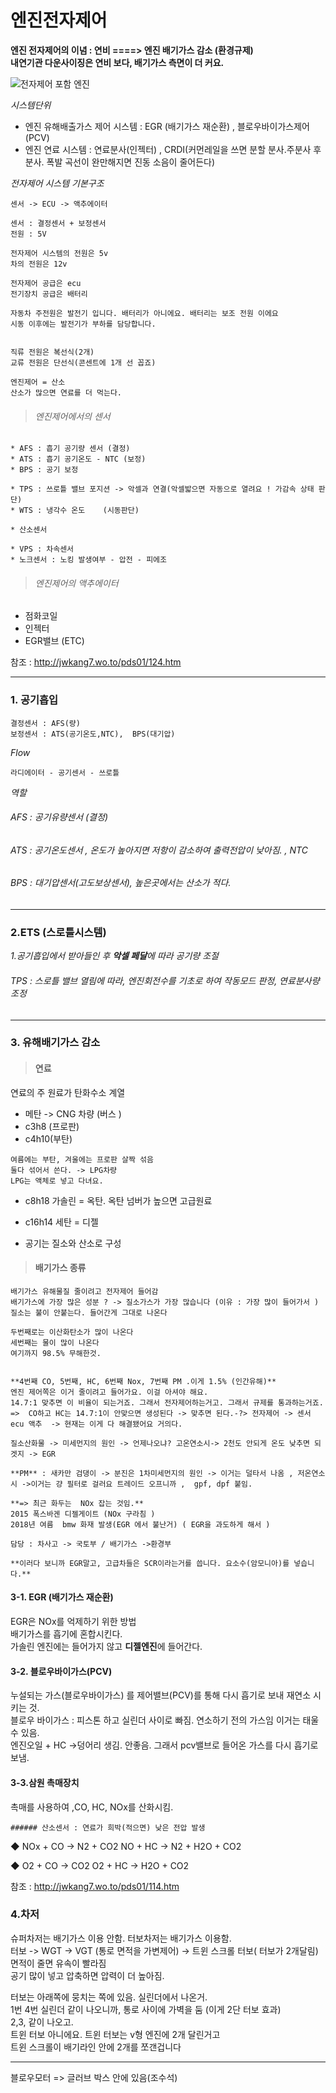 # 엔진전자제어

**엔진 전자제어의 이념 : 연비 ====> 엔진 배기가스 감소 (환경규제)**    
**내연기관 다운사이징은 연비 보다, 배기가스 측면이 더 커요.**


![전자제어 포함 엔진](https://github.com/lkeonwoo94/Automotive-Engineering/blob/master/%EC%9E%90%EB%8F%99%EC%B0%A8%20%EA%B5%AC%EC%A1%B0%20%EC%9D%B4%EB%A1%A0/%EC%83%A4%EC%8B%9C-%EC%97%94%EC%A7%84/img/%EC%A0%84%EC%9E%90%EC%A0%9C%EC%96%B4.jpg)    

*시스템단위*
* 엔진 유해배출가스 제어 시스템 : EGR (배기가스 재순환) , 블로우바이가스제어(PCV)
* 엔진 연료 시스템 : 연료분사(인젝터) , CRDI(커먼레일을 쓰면 분할 분사.주분사 후분사. 폭발 곡선이 완만해지면 진동 소음이 줄어든다)

*전자제어 시스템 기본구조*
``` 
센서 -> ECU -> 액추에이터 

센서 : 결정센서 + 보정센서
전원 : 5V

전자제어 시스템의 전원은 5v
차의 전원은 12v

전자제어 공급은 ecu
전기장치 공급은 배터리

자동차 주전원은 발전기 입니다. 배터리가 아니에요. 배터리는 보조 전원 이에요
시동 이후에는 발전기가 부하를 담당합니다.


직류 전원은 복선식(2개)
교류 전원은 단선식(콘센트에 1개 선 꼽죠)
```

```
엔진제어 = 산소
산소가 많으면 연료를 더 먹는다.
```

> ###### *엔진제어에서의 센서*
```
* AFS : 흡기 공기량 센서 (결정)
* ATS : 흡기 공기온도 - NTC (보정)
* BPS : 공기 보정    
```
```
* TPS : 쓰로틀 밸브 포지션 -> 악셀과 연결(악셀밟으면 자동으로 열려요 ! 가감속 상태 판단)
* WTS : 냉각수 온도    (시동판단)
```
```
* 산소센서      
```
```
* VPS : 차속센서
* 노크센서 : 노킹 발생여부 - 압전 - 피에조      
```


> ###### *엔진제어의 액추에이터*
* 점화코일
* 인젝터
* EGR밸브 (ETC)

참조 : http://jwkang7.wo.to/pds01/124.htm

---

### 1. 공기흡입
```
결정센서 : AFS(량)
보정센서 : ATS(공기온도,NTC),  BPS(대기압)
```

*Flow*
```
라디에이터 - 공기센서 - 쓰로틀
```

*역할*
###### AFS : 공기유량센서 (결정)
###### ATS : 공기온도센서 ,  온도가 높아지면 저항이 감소하여 출력전압이 낮아짐. , NTC
###### BPS : 대기압센서(고도보상센서), 높은곳에서는 산소가 적다.    
---
### 2.ETS (스로틀시스템)

*1.공기흡입에서 받아들인 후 **악셀 페달**에 따라 공기량 조절*
###### TPS : 스로틀 밸브 열림에 따라, 엔진회전수를 기초로 하여 작동모드 판정, 연료분사량 조정

---

### 3. 유해배기가스 감소
> #### 연료
     
연료의 주 원료가 탄화수소 계열     

* 메탄 -> CNG 차량 (버스 ) 
* c3h8 (프로판)
* c4h10(부탄)
```
여름에는 부탄, 겨울에는 프로판 살짝 섞음
둘다 섞어서 쓴다. -> LPG차량
LPG는 액체로 넣고 다녀요.
```
* c8h18 가솔린 = 옥탄. 옥탄 넘버가 높으면 고급원료
* c16h14 세탄 = 디젤    

* 공기는 질소와 산소로 구성      

> #### 배기가스 종류      

    배기가스 유해물질 줄이려고 전자제어 들어감      
    배기가스에 가장 많은 성분 ? -> 질소가스가 가장 많습니다 (이유 : 가장 많이 들어가서 )      
    질소는 불이 안붙는다. 들어간게 그대로 나온다       

    두번째로는 이산화탄소가 많이 나온다      
    세번째는 물이 많이 나온다      
    여기까지 98.5% 무해한것.      


    **4번째 CO, 5번째, HC, 6번째 Nox, 7번째 PM .이게 1.5% (인간유해)**    
    엔진 제어쪽은 이거 줄이려고 들어가요. 이걸 아셔야 해요.     
    14.7:1 맞추면 이 비율이 되는거죠. 그래서 전자제어하는거고. 그래서 규제를 통과하는거죠.        
    =>  CO하고 HC는 14.7:1이 안맞으면 생성된다 -> 맞추면 된다.-?> 전자제어 -> 센서  ecu 액추  -> 현재는 이게 다 해결됐어요 거의다.     

    질소산화물 -> 미세먼지의 원인 -> 언제나오냐? 고온연소시-> 2천도 안되게 온도 낮추면 되겟지 -> EGR      

    **PM** : 새카만 검댕이 -> 분진은 1차미세먼지의 원인 -> 이거는 덜타서 나옴 , 저온연소시 ->이거는 걍 필터로 걸러요 트레이드 오프니까 ,  gpf, dpf 붙임.      

    **=> 최근 화두는  NOx 잡는 것임.**
    2015 폭스바겐 디젤게이트 (NOx 구라침 )      
    2018년 여름  bmw 화재 발생(EGR 에서 불난거) ( EGR을 과도하게 해서 )     
              
    담당 : 차사고 -> 국토부 / 배기가스 ->환경부      

    **이러다 보니까 EGR말고, 고급차들은 SCR이라는거를 씁니다. 요소수(암모니아)를 넣습니다.**      



#### 3-1. EGR (배기가스 재순환)    

EGR은 NOx를 억제하기 위한 방법        
배기가스를 흡기에 혼합시킨다.      
가솔린 엔진에는 들어가지 않고 **디젤엔진**에 들어간다.       
  
#### 3-2. 블로우바이가스(PCV)    

누설되는 가스(블로우바이가스) 를 제어밸브(PCV)를 통해 다시 흡기로 보내 재연소 시키는 것.            
블로우 바이가스 : 피스톤 하고 실린더 사이로 빠짐. 연소하기 전의 가스임 이거는 태울 수 있음.            
엔진오일 + HC ->덩어리 생김. 안좋음. 그래서 pcv밸브로 들어온 가스를 다시 흡기로 보냄.      



#### 3-3.삼원 촉매장치    

촉매를 사용하여 ,CO, HC, NOx를 산화시킴.       
```
###### 산소센서 : 연료가 희박(적으면) 낮은 전압 발생
```
  ◆ NOx + CO  →  N2 + CO2     NO + HC  →  N2 + H2O + CO2

  ◆  O2   + CO  →  CO2          O2  + HC  →  H2O + CO2
  
  
참조 : http://jwkang7.wo.to/pds01/114.htm


### 4.차저

슈퍼차저는 배기가스 이용 안함.  터보차저는 배기가스 이용함.      
터보 -> WGT -> VGT (통로 면적을 가변제어) -> 트윈 스크롤 터보( 터보가 2개달림)      
면적이 줄면 유속이 빨라짐      
공기 많이 넣고 압축하면 압력이 더 높아짐.      

터보는 아래쪽에 뭉치는 쪽에 있음. 실린더에서 나온거.      
1번 4번 실린더 같이 나오니까, 통로 사이에 가벽을 둠 (이게 2단 터보 효과)      
2,3, 같이 나오고.      
트윈 터보 아니에요. 트윈 터보는 v형 엔진에 2개 달린거고      
트윈 스크롤이 배기라인 안에 2개를 쪼갠겁니다      


---
블로우모터 => 글러브 박스 안에 있음(조수석)

